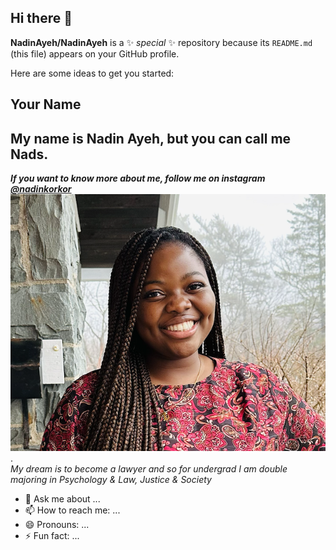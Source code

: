 ## Hi there 👋


**NadinAyeh/NadinAyeh** is a ✨ _special_ ✨ repository because its `README.md` (this file) appears on your GitHub profile.

Here are some ideas to get you started:

## Your Name ##
## My name is Nadin Ayeh, but you can call me Nads. 
***If you want to know more about me, follow me on instagram [@nadinkorkor](https://www.instagram.com/)***
![a picture of nadin](nadin%20picture.png). <br/>
*My dream is to become a lawyer and so for undergrad I am double majoring in Psychology & Law, Justice & Society*
- 💬 Ask me about ...
- 📫 How to reach me: ...
- 😄 Pronouns: ...
- ⚡ Fun fact: ...

